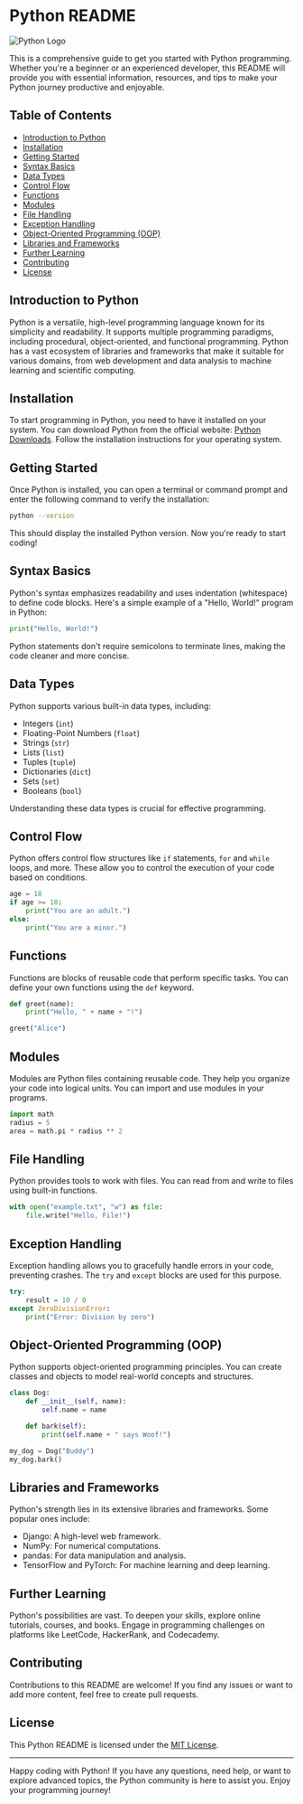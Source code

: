 # Python README

![Python Logo](https://www.python.org/static/community_logos/python-logo-master-v3-TM.png)

This is a comprehensive guide to get you started with Python programming. Whether you're a beginner or an experienced developer, this README will provide you with essential information, resources, and tips to make your Python journey productive and enjoyable.

## Table of Contents

- [Introduction to Python](#introduction-to-python)
- [Installation](#installation)
- [Getting Started](#getting-started)
- [Syntax Basics](#syntax-basics)
- [Data Types](#data-types)
- [Control Flow](#control-flow)
- [Functions](#functions)
- [Modules](#modules)
- [File Handling](#file-handling)
- [Exception Handling](#exception-handling)
- [Object-Oriented Programming (OOP)](#object-oriented-programming)
- [Libraries and Frameworks](#libraries-and-frameworks)
- [Further Learning](#further-learning)
- [Contributing](#contributing)
- [License](#license)

## Introduction to Python

Python is a versatile, high-level programming language known for its simplicity and readability. It supports multiple programming paradigms, including procedural, object-oriented, and functional programming. Python has a vast ecosystem of libraries and frameworks that make it suitable for various domains, from web development and data analysis to machine learning and scientific computing.

## Installation

To start programming in Python, you need to have it installed on your system. You can download Python from the official website: [Python Downloads](https://www.python.org/downloads/). Follow the installation instructions for your operating system.

## Getting Started

Once Python is installed, you can open a terminal or command prompt and enter the following command to verify the installation:

```bash
python --version
```

This should display the installed Python version. Now you're ready to start coding!

## Syntax Basics

Python's syntax emphasizes readability and uses indentation (whitespace) to define code blocks. Here's a simple example of a "Hello, World!" program in Python:

```python
print("Hello, World!")
```

Python statements don't require semicolons to terminate lines, making the code cleaner and more concise.

## Data Types

Python supports various built-in data types, including:

- Integers (`int`)
- Floating-Point Numbers (`float`)
- Strings (`str`)
- Lists (`list`)
- Tuples (`tuple`)
- Dictionaries (`dict`)
- Sets (`set`)
- Booleans (`bool`)

Understanding these data types is crucial for effective programming.

## Control Flow

Python offers control flow structures like `if` statements, `for` and `while` loops, and more. These allow you to control the execution of your code based on conditions.

```python
age = 18
if age >= 18:
    print("You are an adult.")
else:
    print("You are a minor.")
```

## Functions

Functions are blocks of reusable code that perform specific tasks. You can define your own functions using the `def` keyword.

```python
def greet(name):
    print("Hello, " + name + "!")

greet("Alice")
```

## Modules

Modules are Python files containing reusable code. They help you organize your code into logical units. You can import and use modules in your programs.

```python
import math
radius = 5
area = math.pi * radius ** 2
```

## File Handling

Python provides tools to work with files. You can read from and write to files using built-in functions.

```python
with open("example.txt", "w") as file:
    file.write("Hello, File!")
```

## Exception Handling

Exception handling allows you to gracefully handle errors in your code, preventing crashes. The `try` and `except` blocks are used for this purpose.

```python
try:
    result = 10 / 0
except ZeroDivisionError:
    print("Error: Division by zero")
```

## Object-Oriented Programming (OOP)

Python supports object-oriented programming principles. You can create classes and objects to model real-world concepts and structures.

```python
class Dog:
    def __init__(self, name):
        self.name = name

    def bark(self):
        print(self.name + " says Woof!")

my_dog = Dog("Buddy")
my_dog.bark()
```

## Libraries and Frameworks

Python's strength lies in its extensive libraries and frameworks. Some popular ones include:

- Django: A high-level web framework.
- NumPy: For numerical computations.
- pandas: For data manipulation and analysis.
- TensorFlow and PyTorch: For machine learning and deep learning.

## Further Learning

Python's possibilities are vast. To deepen your skills, explore online tutorials, courses, and books. Engage in programming challenges on platforms like LeetCode, HackerRank, and Codecademy.

## Contributing

Contributions to this README are welcome! If you find any issues or want to add more content, feel free to create pull requests.

## License

This Python README is licensed under the [MIT License](LICENSE).

---

Happy coding with Python! If you have any questions, need help, or want to explore advanced topics, the Python community is here to assist you. Enjoy your programming journey!
